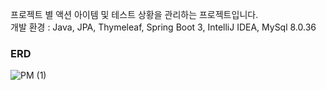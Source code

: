 프로젝트 별 액션 아이템 및 테스트 상황을 관리하는 프로젝트입니다.   
개발 환경 : Java, JPA, Thymeleaf, Spring Boot 3, IntelliJ IDEA, MySql 8.0.36   

### ERD
![PM (1)](https://github.com/THE0321/project_manager/assets/89115975/4496fea3-67d3-49cf-a3fa-7f52d5979ada)

